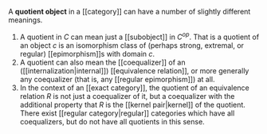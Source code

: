 A **quotient object** in a [[category]] can have a number of slightly different meanings.

1. A quotient in $C$ can mean just a [[subobject]] in $C^{op}$.  That is a quotient of an object $c$ is an isomorphism class of (perhaps strong, extremal, or regular) [[epimorphism]]s with domain $c$.
1. A quotient can also mean the [[coequalizer]] of an ([[internalization|internal]]) [[equivalence relation]], or more generally any coequalizer (that is, any [[regular epimorphism]]) at all.
1. In the context of an [[exact category]], the quotient of an equivalence relation $R$ is not just a coequalizer of it, but a coequalizer with the additional property that $R$ is the [[kernel pair|kernel]] of the quotient.  There exist [[regular category|regular]] categories which have all coequalizers, but do not have all quotients in this sense.
